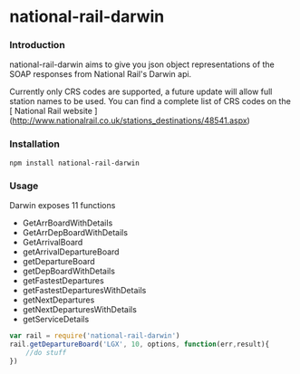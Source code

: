 # national-rail-darwin

### Introduction

national-rail-darwin aims to give you json object representations of the SOAP responses from National Rail's Darwin api. 

Currently only CRS codes are supported, a future update will allow full station names to be used. You can find a complete list of CRS codes on the [ National Rail website ] (http://www.nationalrail.co.uk/stations_destinations/48541.aspx)

### Installation

```
npm install national-rail-darwin
```

### Usage

Darwin exposes 11 functions
- GetArrBoardWithDetails
- GetArrDepBoardWithDetails
- GetArrivalBoard
- getArrivalDepartureBoard
- getDepartureBoard
- getDepBoardWithDetails
- getFastestDepartures
- getFastestDeparturesWithDetails
- getNextDepartures
- getNextDeparturesWithDetails
- getServiceDetails

```javascript
var rail = require('national-rail-darwin')
rail.getDepartureBoard('LGX', 10, options, function(err,result){
	//do stuff
})
```